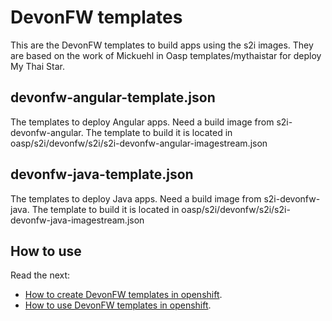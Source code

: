 # DevonFW templates

This are the DevonFW templates to build apps using the s2i images. They are based on the work of Mickuehl in Oasp templates/mythaistar for deploy My Thai Star.

## devonfw-angular-template.json

The templates to deploy Angular apps. Need a build image from s2i-devonfw-angular. The template to build it is located in oasp/s2i/devonfw/s2i/s2i-devonfw-angular-imagestream.json

## devonfw-java-template.json

The templates to deploy Java apps. Need a build image from s2i-devonfw-java. The template to build it is located in oasp/s2i/devonfw/s2i/s2i-devonfw-java-imagestream.json


## How to use

Read the next:
- [How to create DevonFW templates in openshift](https://github.com/oasp/s2i/tree/master/devonfw#how-to-create-devonfw-templates-in-openshift).
- [How to use DevonFW templates in openshift](https://github.com/oasp/s2i/tree/master/devonfw#how-to-use-devonfw-templates-in-openshift).